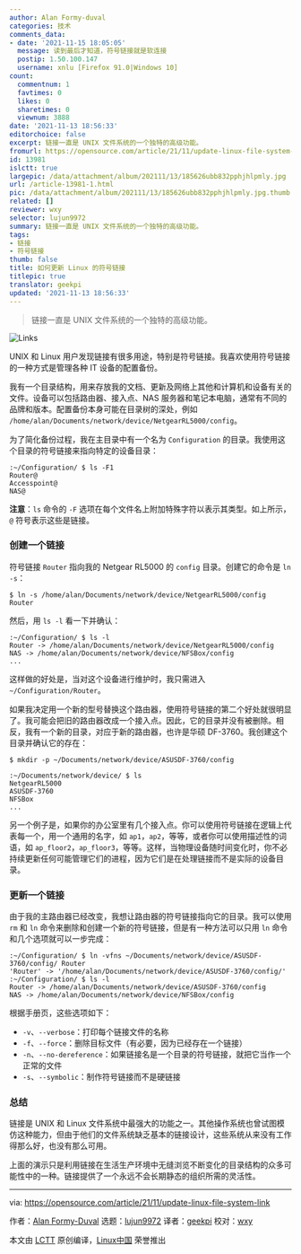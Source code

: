 ```yaml
---
author: Alan Formy-duval
categories: 技术
comments_data:
- date: '2021-11-15 18:05:05'
  message: 读到最后才知道，符号链接就是软连接
  postip: 1.50.100.147
  username: xnlu [Firefox 91.0|Windows 10]
count:
  commentnum: 1
  favtimes: 0
  likes: 0
  sharetimes: 0
  viewnum: 3888
date: '2021-11-13 18:56:33'
editorchoice: false
excerpt: 链接一直是 UNIX 文件系统的一个独特的高级功能。
fromurl: https://opensource.com/article/21/11/update-linux-file-system-link
id: 13981
islctt: true
largepic: /data/attachment/album/202111/13/185626ubb832pphjhlpmly.jpg
url: /article-13981-1.html
pic: /data/attachment/album/202111/13/185626ubb832pphjhlpmly.jpg.thumb.jpg
related: []
reviewer: wxy
selector: lujun9972
summary: 链接一直是 UNIX 文件系统的一个独特的高级功能。
tags:
- 链接
- 符号链接
thumb: false
title: 如何更新 Linux 的符号链接
titlepic: true
translator: geekpi
updated: '2021-11-13 18:56:33'
---
```



> 
> 链接一直是 UNIX 文件系统的一个独特的高级功能。
> 
> 
> 


![](/data/attachment/album/202111/13/185626ubb832pphjhlpmly.jpg "Links")


UNIX 和 Linux 用户发现链接有很多用途，特别是符号链接。我喜欢使用符号链接的一种方式是管理各种 IT 设备的配置备份。


我有一个目录结构，用来存放我的文档、更新及网络上其他和计算机和设备有关的文件。设备可以包括路由器、接入点、NAS 服务器和笔记本电脑，通常有不同的品牌和版本。配置备份本身可能在目录树的深处，例如 `/home/alan/Documents/network/device/NetgearRL5000/config`。


为了简化备份过程，我在主目录中有一个名为 `Configuration` 的目录。我使用这个目录的符号链接来指向特定的设备目录：



```
:~/Configuration/ $ ls -F1
Router@
Accesspoint@
NAS@

```

**注意**：`ls` 命令的 `-F` 选项在每个文件名上附加特殊字符以表示其类型。如上所示，`@` 符号表示这些是链接。


### 创建一个链接


符号链接 `Router` 指向我的 Netgear RL5000 的 `config` 目录。创建它的命令是 `ln -s`：



```
$ ln -s /home/alan/Documents/network/device/NetgearRL5000/config Router

```

然后，用 `ls -l` 看一下并确认：



```
:~/Configuration/ $ ls -l
Router -> /home/alan/Documents/network/device/NetgearRL5000/config
NAS -> /home/alan/Documents/network/device/NFSBox/config
...

```

这样做的好处是，当对这个设备进行维护时，我只需进入 `~/Configuration/Router`。


如果我决定用一个新的型号替换这个路由器，使用符号链接的第二个好处就很明显了。我可能会把旧的路由器改成一个接入点。因此，它的目录并没有被删除。相反，我有一个新的目录，对应于新的路由器，也许是华硕 DF-3760。我创建这个目录并确认它的存在：



```
$ mkdir -p ~/Documents/network/device/ASUSDF-3760/config

```


```
:~/Documents/network/device/ $ ls
NetgearRL5000
ASUSDF-3760
NFSBox
...

```

另一个例子是，如果你的办公室里有几个接入点。你可以使用符号链接在逻辑上代表每一个，用一个通用的名字，如 `ap1`，`ap2`，等等，或者你可以使用描述性的词语，如 `ap_floor2`，`ap_floor3`，等等。这样，当物理设备随时间变化时，你不必持续更新任何可能管理它们的进程，因为它们是在处理链接而不是实际的设备目录。


### 更新一个链接


由于我的主路由器已经改变，我想让路由器的符号链接指向它的目录。我可以使用 `rm` 和 `ln` 命令来删除和创建一个新的符号链接，但是有一种方法可以只用 `ln` 命令和几个选项就可以一步完成：



```
:~/Configuration/ $ ln -vfns ~/Documents/network/device/ASUSDF-3760/config/ Router
'Router' -> '/home/alan/Documents/network/device/ASUSDF-3760/config/'
:~/Configuration/ $ ls -l
Router -> /home/alan/Documents/network/device/ASUSDF-3760/config
NAS -> /home/alan/Documents/network/device/NFSBox/config

```

根据手册页，这些选项如下：


* `-v`、`--verbose`：打印每个链接文件的名称
* `-f`、`--force`：删除目标文件（有必要，因为已经存在一个链接）
* `-n`、`--no-dereference`：如果链接名是一个目录的符号链接，就把它当作一个正常的文件
* `-s`、`--symbolic`：制作符号链接而不是硬链接


### 总结


链接是 UNIX 和 Linux 文件系统中最强大的功能之一。其他操作系统也曾试图模仿这种能力，但由于他们的文件系统缺乏基本的链接设计，这些系统从来没有工作得那么好，也没有那么可用。


上面的演示只是利用链接在生活生产环境中无缝浏览不断变化的目录结构的众多可能性中的一种。链接提供了一个永远不会长期静态的组织所需的灵活性。




---


via: <https://opensource.com/article/21/11/update-linux-file-system-link>


作者：[Alan Formy-Duval](https://opensource.com/users/alanfdoss) 选题：[lujun9972](https://github.com/lujun9972) 译者：[geekpi](https://github.com/geekpi) 校对：[wxy](https://github.com/wxy)


本文由 [LCTT](https://github.com/LCTT/TranslateProject) 原创编译，[Linux中国](https://linux.cn/) 荣誉推出